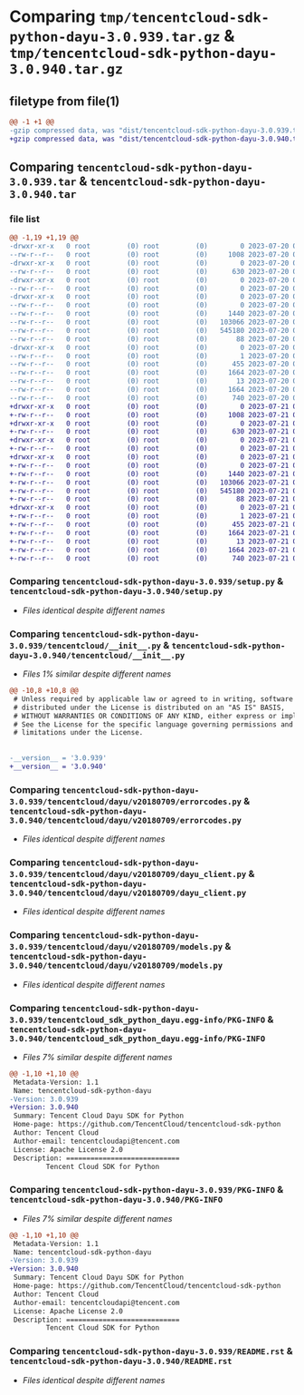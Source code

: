 # Comparing `tmp/tencentcloud-sdk-python-dayu-3.0.939.tar.gz` & `tmp/tencentcloud-sdk-python-dayu-3.0.940.tar.gz`

## filetype from file(1)

```diff
@@ -1 +1 @@
-gzip compressed data, was "dist/tencentcloud-sdk-python-dayu-3.0.939.tar", last modified: Thu Jul 20 00:22:20 2023, max compression
+gzip compressed data, was "dist/tencentcloud-sdk-python-dayu-3.0.940.tar", last modified: Fri Jul 21 00:27:21 2023, max compression
```

## Comparing `tencentcloud-sdk-python-dayu-3.0.939.tar` & `tencentcloud-sdk-python-dayu-3.0.940.tar`

### file list

```diff
@@ -1,19 +1,19 @@
-drwxr-xr-x   0 root         (0) root         (0)        0 2023-07-20 00:22:20.000000 tencentcloud-sdk-python-dayu-3.0.939/
--rw-r--r--   0 root         (0) root         (0)     1008 2023-07-20 00:22:20.000000 tencentcloud-sdk-python-dayu-3.0.939/setup.py
-drwxr-xr-x   0 root         (0) root         (0)        0 2023-07-20 00:22:20.000000 tencentcloud-sdk-python-dayu-3.0.939/tencentcloud/
--rw-r--r--   0 root         (0) root         (0)      630 2023-07-20 00:22:20.000000 tencentcloud-sdk-python-dayu-3.0.939/tencentcloud/__init__.py
-drwxr-xr-x   0 root         (0) root         (0)        0 2023-07-20 00:22:20.000000 tencentcloud-sdk-python-dayu-3.0.939/tencentcloud/dayu/
--rw-r--r--   0 root         (0) root         (0)        0 2023-07-20 00:22:20.000000 tencentcloud-sdk-python-dayu-3.0.939/tencentcloud/dayu/__init__.py
-drwxr-xr-x   0 root         (0) root         (0)        0 2023-07-20 00:22:20.000000 tencentcloud-sdk-python-dayu-3.0.939/tencentcloud/dayu/v20180709/
--rw-r--r--   0 root         (0) root         (0)        0 2023-07-20 00:22:20.000000 tencentcloud-sdk-python-dayu-3.0.939/tencentcloud/dayu/v20180709/__init__.py
--rw-r--r--   0 root         (0) root         (0)     1440 2023-07-20 00:22:20.000000 tencentcloud-sdk-python-dayu-3.0.939/tencentcloud/dayu/v20180709/errorcodes.py
--rw-r--r--   0 root         (0) root         (0)   103066 2023-07-20 00:22:20.000000 tencentcloud-sdk-python-dayu-3.0.939/tencentcloud/dayu/v20180709/dayu_client.py
--rw-r--r--   0 root         (0) root         (0)   545180 2023-07-20 00:22:20.000000 tencentcloud-sdk-python-dayu-3.0.939/tencentcloud/dayu/v20180709/models.py
--rw-r--r--   0 root         (0) root         (0)       88 2023-07-20 00:22:20.000000 tencentcloud-sdk-python-dayu-3.0.939/setup.cfg
-drwxr-xr-x   0 root         (0) root         (0)        0 2023-07-20 00:22:20.000000 tencentcloud-sdk-python-dayu-3.0.939/tencentcloud_sdk_python_dayu.egg-info/
--rw-r--r--   0 root         (0) root         (0)        1 2023-07-20 00:22:20.000000 tencentcloud-sdk-python-dayu-3.0.939/tencentcloud_sdk_python_dayu.egg-info/dependency_links.txt
--rw-r--r--   0 root         (0) root         (0)      455 2023-07-20 00:22:20.000000 tencentcloud-sdk-python-dayu-3.0.939/tencentcloud_sdk_python_dayu.egg-info/SOURCES.txt
--rw-r--r--   0 root         (0) root         (0)     1664 2023-07-20 00:22:20.000000 tencentcloud-sdk-python-dayu-3.0.939/tencentcloud_sdk_python_dayu.egg-info/PKG-INFO
--rw-r--r--   0 root         (0) root         (0)       13 2023-07-20 00:22:20.000000 tencentcloud-sdk-python-dayu-3.0.939/tencentcloud_sdk_python_dayu.egg-info/top_level.txt
--rw-r--r--   0 root         (0) root         (0)     1664 2023-07-20 00:22:20.000000 tencentcloud-sdk-python-dayu-3.0.939/PKG-INFO
--rw-r--r--   0 root         (0) root         (0)      740 2023-07-20 00:22:20.000000 tencentcloud-sdk-python-dayu-3.0.939/README.rst
+drwxr-xr-x   0 root         (0) root         (0)        0 2023-07-21 00:27:21.000000 tencentcloud-sdk-python-dayu-3.0.940/
+-rw-r--r--   0 root         (0) root         (0)     1008 2023-07-21 00:27:21.000000 tencentcloud-sdk-python-dayu-3.0.940/setup.py
+drwxr-xr-x   0 root         (0) root         (0)        0 2023-07-21 00:27:21.000000 tencentcloud-sdk-python-dayu-3.0.940/tencentcloud/
+-rw-r--r--   0 root         (0) root         (0)      630 2023-07-21 00:27:21.000000 tencentcloud-sdk-python-dayu-3.0.940/tencentcloud/__init__.py
+drwxr-xr-x   0 root         (0) root         (0)        0 2023-07-21 00:27:21.000000 tencentcloud-sdk-python-dayu-3.0.940/tencentcloud/dayu/
+-rw-r--r--   0 root         (0) root         (0)        0 2023-07-21 00:27:21.000000 tencentcloud-sdk-python-dayu-3.0.940/tencentcloud/dayu/__init__.py
+drwxr-xr-x   0 root         (0) root         (0)        0 2023-07-21 00:27:21.000000 tencentcloud-sdk-python-dayu-3.0.940/tencentcloud/dayu/v20180709/
+-rw-r--r--   0 root         (0) root         (0)        0 2023-07-21 00:27:21.000000 tencentcloud-sdk-python-dayu-3.0.940/tencentcloud/dayu/v20180709/__init__.py
+-rw-r--r--   0 root         (0) root         (0)     1440 2023-07-21 00:27:21.000000 tencentcloud-sdk-python-dayu-3.0.940/tencentcloud/dayu/v20180709/errorcodes.py
+-rw-r--r--   0 root         (0) root         (0)   103066 2023-07-21 00:27:21.000000 tencentcloud-sdk-python-dayu-3.0.940/tencentcloud/dayu/v20180709/dayu_client.py
+-rw-r--r--   0 root         (0) root         (0)   545180 2023-07-21 00:27:21.000000 tencentcloud-sdk-python-dayu-3.0.940/tencentcloud/dayu/v20180709/models.py
+-rw-r--r--   0 root         (0) root         (0)       88 2023-07-21 00:27:21.000000 tencentcloud-sdk-python-dayu-3.0.940/setup.cfg
+drwxr-xr-x   0 root         (0) root         (0)        0 2023-07-21 00:27:21.000000 tencentcloud-sdk-python-dayu-3.0.940/tencentcloud_sdk_python_dayu.egg-info/
+-rw-r--r--   0 root         (0) root         (0)        1 2023-07-21 00:27:21.000000 tencentcloud-sdk-python-dayu-3.0.940/tencentcloud_sdk_python_dayu.egg-info/dependency_links.txt
+-rw-r--r--   0 root         (0) root         (0)      455 2023-07-21 00:27:21.000000 tencentcloud-sdk-python-dayu-3.0.940/tencentcloud_sdk_python_dayu.egg-info/SOURCES.txt
+-rw-r--r--   0 root         (0) root         (0)     1664 2023-07-21 00:27:21.000000 tencentcloud-sdk-python-dayu-3.0.940/tencentcloud_sdk_python_dayu.egg-info/PKG-INFO
+-rw-r--r--   0 root         (0) root         (0)       13 2023-07-21 00:27:21.000000 tencentcloud-sdk-python-dayu-3.0.940/tencentcloud_sdk_python_dayu.egg-info/top_level.txt
+-rw-r--r--   0 root         (0) root         (0)     1664 2023-07-21 00:27:21.000000 tencentcloud-sdk-python-dayu-3.0.940/PKG-INFO
+-rw-r--r--   0 root         (0) root         (0)      740 2023-07-21 00:27:21.000000 tencentcloud-sdk-python-dayu-3.0.940/README.rst
```

### Comparing `tencentcloud-sdk-python-dayu-3.0.939/setup.py` & `tencentcloud-sdk-python-dayu-3.0.940/setup.py`

 * *Files identical despite different names*

### Comparing `tencentcloud-sdk-python-dayu-3.0.939/tencentcloud/__init__.py` & `tencentcloud-sdk-python-dayu-3.0.940/tencentcloud/__init__.py`

 * *Files 1% similar despite different names*

```diff
@@ -10,8 +10,8 @@
 # Unless required by applicable law or agreed to in writing, software
 # distributed under the License is distributed on an "AS IS" BASIS,
 # WITHOUT WARRANTIES OR CONDITIONS OF ANY KIND, either express or implied.
 # See the License for the specific language governing permissions and
 # limitations under the License.
 
 
-__version__ = '3.0.939'
+__version__ = '3.0.940'
```

### Comparing `tencentcloud-sdk-python-dayu-3.0.939/tencentcloud/dayu/v20180709/errorcodes.py` & `tencentcloud-sdk-python-dayu-3.0.940/tencentcloud/dayu/v20180709/errorcodes.py`

 * *Files identical despite different names*

### Comparing `tencentcloud-sdk-python-dayu-3.0.939/tencentcloud/dayu/v20180709/dayu_client.py` & `tencentcloud-sdk-python-dayu-3.0.940/tencentcloud/dayu/v20180709/dayu_client.py`

 * *Files identical despite different names*

### Comparing `tencentcloud-sdk-python-dayu-3.0.939/tencentcloud/dayu/v20180709/models.py` & `tencentcloud-sdk-python-dayu-3.0.940/tencentcloud/dayu/v20180709/models.py`

 * *Files identical despite different names*

### Comparing `tencentcloud-sdk-python-dayu-3.0.939/tencentcloud_sdk_python_dayu.egg-info/PKG-INFO` & `tencentcloud-sdk-python-dayu-3.0.940/tencentcloud_sdk_python_dayu.egg-info/PKG-INFO`

 * *Files 7% similar despite different names*

```diff
@@ -1,10 +1,10 @@
 Metadata-Version: 1.1
 Name: tencentcloud-sdk-python-dayu
-Version: 3.0.939
+Version: 3.0.940
 Summary: Tencent Cloud Dayu SDK for Python
 Home-page: https://github.com/TencentCloud/tencentcloud-sdk-python
 Author: Tencent Cloud
 Author-email: tencentcloudapi@tencent.com
 License: Apache License 2.0
 Description: ============================
         Tencent Cloud SDK for Python
```

### Comparing `tencentcloud-sdk-python-dayu-3.0.939/PKG-INFO` & `tencentcloud-sdk-python-dayu-3.0.940/PKG-INFO`

 * *Files 7% similar despite different names*

```diff
@@ -1,10 +1,10 @@
 Metadata-Version: 1.1
 Name: tencentcloud-sdk-python-dayu
-Version: 3.0.939
+Version: 3.0.940
 Summary: Tencent Cloud Dayu SDK for Python
 Home-page: https://github.com/TencentCloud/tencentcloud-sdk-python
 Author: Tencent Cloud
 Author-email: tencentcloudapi@tencent.com
 License: Apache License 2.0
 Description: ============================
         Tencent Cloud SDK for Python
```

### Comparing `tencentcloud-sdk-python-dayu-3.0.939/README.rst` & `tencentcloud-sdk-python-dayu-3.0.940/README.rst`

 * *Files identical despite different names*

